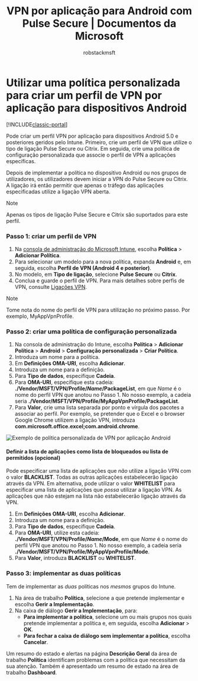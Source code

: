 ﻿---
title: "VPN por aplicação para Android com Pulse Secure | Documentos da Microsoft"
description: "Pode criar um perfil de VPN por aplicação para dispositivos Android geridos pelo Intune."
keywords: 
author: robstackmsft
ms.author: robstack
manager: angrobe
ms.date: 01/12/2017
ms.topic: article
ms.prod: 
ms.service: microsoft-intune
ms.technology: 
ms.assetid: ac65e906-3922-429f-8d9c-d313d3126645
ms.reviewer: chrisbal
ms.suite: ems
ms.custom: intune-classic
ms.translationtype: Human Translation
ms.sourcegitcommit: 9ff1adae93fe6873f5551cf58b1a2e89638dee85
ms.openlocfilehash: 6786ac87c34e913ba71cd203f431f746df816459
ms.contentlocale: pt-pt
ms.lasthandoff: 05/23/2017


---

# <a name="use-a-custom-policy-to-create-a-per-app-vpn-profile-for-android-devices"></a>Utilizar uma política personalizada para criar um perfil de VPN por aplicação para dispositivos Android

[!INCLUDE[classic-portal](../includes/classic-portal.md)]

Pode criar um perfil VPN por aplicação para dispositivos Android 5.0 e posteriores geridos pelo Intune. Primeiro, crie um perfil de VPN que utilize o tipo de ligação Pulse Secure ou Citrix. Em seguida, crie uma política de configuração personalizada que associe o perfil de VPN a aplicações específicas. 

Depois de implementar a política no dispositivo Android ou nos grupos de utilizadores, os utilizadores devem iniciar a VPN do Pulse Secure ou Citrix. A ligação irá então permitir que apenas o tráfego das aplicações especificadas utilize a ligação VPN aberta.

> [!NOTE]
>
> Apenas os tipos de ligação Pulse Secure e Citrix são suportados para este perfil.


### <a name="step-1-create-a-vpn-profile"></a>Passo 1: criar um perfil de VPN

1. Na [consola de administração do Microsoft Intune](https://manage.microsoft.com), escolha **Política** > **Adicionar Política**.
2. Para selecionar um modelo para a nova política, expanda **Android** e, em seguida, escolha **Perfil de VPN (Android 4 e posterior)**.
3. No modelo, em **Tipo de ligação**, selecione **Pulse Secure** ou **Citrix**.
4. Conclua e guarde o perfil de VPN. Para mais detalhes sobre perfis de VPN, consulte [Ligações VPN](../deploy-use/vpn-connections-in-microsoft-intune.md).

> [!NOTE]
>
> Tome nota do nome do perfil de VPN para utilização no próximo passo. Por exemplo, MyAppVpnProfile.

### <a name="step-2-create-a-custom-configuration-policy"></a>Passo 2: criar uma política de configuração personalizada

   1. Na consola de administração do Intune, escolha **Política** > **Adicionar Política** > **Android** > **Configuração personalizada** > **Criar Política**.
   2. Introduza um nome para a política.
   3. Em **Definições OMA-URI**, escolha **Adicionar**.
   4. Introduza um nome para a definição.
   5. Para **Tipo de dados**, especifique **Cadeia**.
   6. Para **OMA-URI**, especifique esta cadeia: **./Vendor/MSFT/VPN/Profile/*Name*/PackageList**, em que *Name* é o nome do perfil VPN que anotou no Passo 1. No nosso exemplo, a cadeia seria **./Vendor/MSFT/VPN/Profile/MyAppVpnProfile/PackageList**.
   7.    Para **Valor**, crie uma lista separada por ponto e vírgula dos pacotes a associar ao perfil. Por exemplo, se pretender que o Excel e o browser Google Chrome utilizem a ligação VPN, introduza **com.microsoft.office.excel;com.android.chrome**.

![Exemplo de política personalizada de VPN por aplicação Android](./media/android_per_app_vpn_oma_uri.png)

#### <a name="set-your-app-list-to-blacklist-or-whitelist-optional"></a>Definir a lista de aplicações como lista de bloqueados ou lista de permitidos (opcional)
  Pode especificar uma lista de aplicações que *não* utilize a ligação VPN com o valor **BLACKLIST**. Todas as outras aplicações estabelecerão ligação através da VPN.
Em alternativa, pode utilizar o valor **WHITELIST** para especificar uma lista de aplicações que *possa* utilizar a ligação VPN. As aplicações que não estejam na lista não estabelecerão ligação através da VPN.
  1.    Em **Definições OMA-URI**, escolha **Adicionar**.
  2.    Introduza um nome para a definição.
  3.    Para **Tipo de dados**, especifique **Cadeia**.
  4.    Para **OMA-URI**, utilize esta cadeia: **./Vendor/MSFT/VPN/Profile/*Name*/Mode**, em que *Name* é o nome do perfil VPN que anotou no Passo 1. No nosso exemplo, a cadeia seria **./Vendor/MSFT/VPN/Profile/MyAppVpnProfile/Mode**.
  5.    Para **Valor**, introduza **BLACKLIST** ou **WHITELIST**.



### <a name="step-3-deploy-both-policies"></a>Passo 3: implementar as duas políticas

Tem de implementar as *duas* políticas nos *mesmos* grupos do Intune.

1.  Na área de trabalho **Política**, selecione a que pretende implementar e escolha **Gerir a Implementação**.
2.  Na caixa de diálogo **Gerir a Implementação**, para:
    -   **Para implementar a política**, selecione um ou mais grupos nos quais pretende implementar a política e, em seguida, escolha **Adicionar** > **OK**.
    -   **Para fechar a caixa de diálogo sem implementar a política**, escolha **Cancelar**.

Um resumo do estado e alertas na página **Descrição Geral** da área de trabalho **Política** identificam problemas com a política que necessitam da sua atenção. Também é apresentado um resumo de estado na área de trabalho **Dashboard**.

